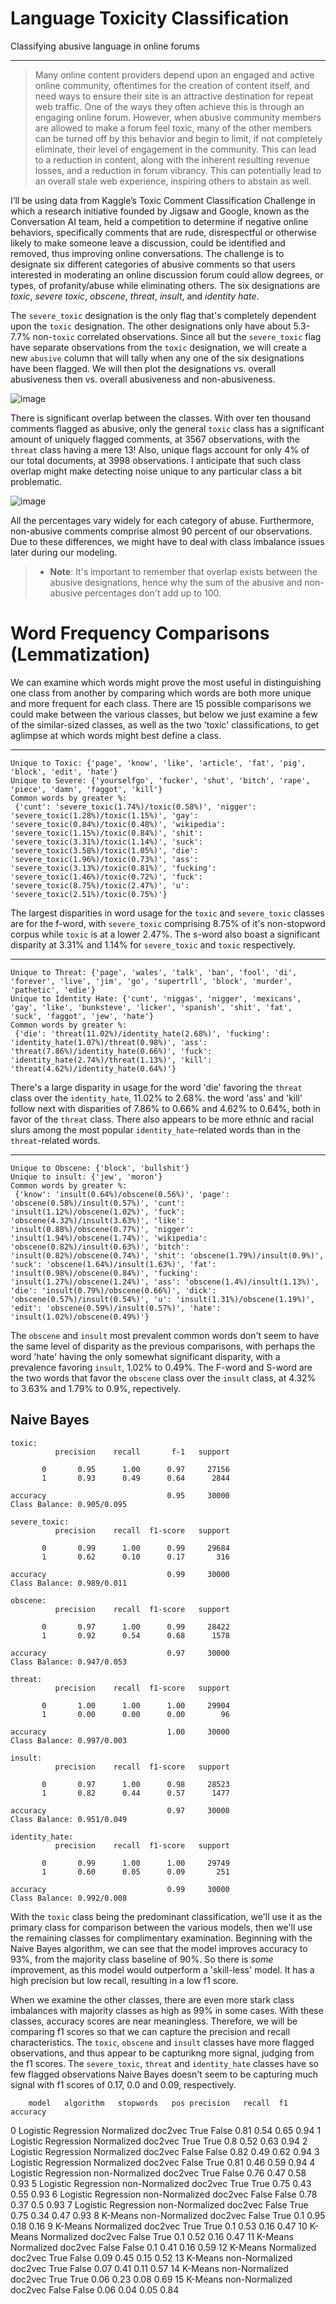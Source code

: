 # Language Toxicity Classification
Classifying abusive language in online forums
___
>Many online content providers depend upon an engaged and active online community, oftentimes for the creation of content itself, and need ways to ensure their site is an attractive destination for repeat web traffic. One of the ways they often achieve this is through an engaging online forum. However, when abusive community members are allowed to make a forum feel toxic, many of the other members can be turned off by this behavior and begin to limit, if not completely eliminate, their level of engagement in the community. This can lead to a reduction in content, along with the inherent resulting revenue losses, and a reduction in forum vibrancy. This can potentially lead to an overall stale web experience, inspiring others to abstain as well.

I’ll be using data from Kaggle’s Toxic Comment Classification Challenge in which a research initiative founded by Jigsaw and Google, known as the Conversation AI team, held a competition to determine if negative online behaviors, specifically comments that are rude, disrespectful or otherwise likely to make someone leave a discussion, could be identified and removed, thus improving online conversations. The challenge is to designate six different categories of abusive comments so that users interested in moderating an online discussion forum could allow degrees, or types, of profanity/abuse while eliminating others. The six designations are *toxic*, *severe toxic*, *obscene*, *threat*, *insult*, and *identity hate*.

The `severe_toxic` designation is the only flag that's completely dependent upon the `toxic` designation. The other designations only have about 5.3-7.7% non-`toxic` correlated observations. Since all but the `severe_toxic` flag have separate observations from the `toxic` designation, we will create a new `abusive` column that will tally when any one of the six designations have been flagged. We will then plot the designations vs. overall abusiveness then vs. overall abusiveness and non-abusiveness.

![image](https://user-images.githubusercontent.com/42311832/95043000-cd0e6380-0698-11eb-8485-4067c7f55875.png)

There is significant overlap between the classes. With over ten thousand comments flagged as abusive, only the general `toxic` class has a significant amount of uniquely flagged comments, at 3567 observations, with the `threat` class having a mere 13! Also, unique flags account for only 4% of our total documents, at 3998 observations. I anticipate that such class overlap might make detecting noise unique to any particular class a bit problematic.

![image](https://user-images.githubusercontent.com/42311832/95043065-fc24d500-0698-11eb-993a-6ded1c86e8d7.png)

All the percentages vary widely for each category of abuse. Furthermore, non-abusive comments comprise almost 90 percent of our observations. Due to these differences, we might have to deal with class imbalance issues later during our modeling.
> + **Note**: It's important to remember that overlap exists between the abusive designations, hence why the sum of the abusive and non-abusive percentages don't add up to 100.

# Word Frequency Comparisons (Lemmatization)

We can examine which words might prove the most useful in distinguishing one class from another by comparing which words are both more unique and more frequent for each class. There are 15 possible comparisons we could make between the various classes, but below we just examine a few of the similar-sized classes, as well as the two 'toxic' classifications, to get aglimpse at which words might best define a class.

---

    Unique to Toxic: {'page', 'know', 'like', 'article', 'fat', 'pig', 'block', 'edit', 'hate'}
    Unique to Severe: {'yourselfgo', 'fucker', 'shut', 'bitch', 'rape', 'piece', 'damn', 'faggot', 'kill'}
    Common words by greater %:
     {'cunt': 'severe_toxic(1.74%)/toxic(0.58%)', 'nigger': 'severe_toxic(1.28%)/toxic(1.15%)', 'gay': 'severe_toxic(0.84%)/toxic(0.48%)', 'wikipedia': 'severe_toxic(1.15%)/toxic(0.84%)', 'shit': 'severe_toxic(3.31%)/toxic(1.14%)', 'suck': 'severe_toxic(3.58%)/toxic(1.05%)', 'die': 'severe_toxic(1.96%)/toxic(0.73%)', 'ass': 'severe_toxic(3.13%)/toxic(0.81%)', 'fucking': 'severe_toxic(1.46%)/toxic(0.72%)', 'fuck': 'severe_toxic(8.75%)/toxic(2.47%)', 'u': 'severe_toxic(2.51%)/toxic(0.75%)'}
 
 The largest disparities in word usage for the `toxic` and `severe_toxic` classes are for the f-word, with `severe_toxic` comprising 8.75% of it's non-stopword corpus while `toxic` is at a lower 2.47%. The s-word also boast a significant disparity at 3.31% and 1.14% for `severe_toxic` and `toxic` respectively.

---

    Unique to Threat: {'page', 'wales', 'talk', 'ban', 'fool', 'di', 'forever', 'live', 'jim', 'go', 'supertrll', 'block', 'murder', 'pathetic', 'edie'}
    Unique to Identity Hate: {'cunt', 'niggas', 'nigger', 'mexicans', 'gay', 'like', 'bunksteve', 'licker', 'spanish', 'shit', 'fat', 'suck', 'faggot', 'jew', 'hate'}
    Common words by greater %:
     {'die': 'threat(11.02%)/identity_hate(2.68%)', 'fucking': 'identity_hate(1.07%)/threat(0.98%)', 'ass': 'threat(7.86%)/identity_hate(0.66%)', 'fuck': 'identity_hate(2.74%)/threat(1.13%)', 'kill': 'threat(4.62%)/identity_hate(0.64%)'}

There's a large disparity in usage for the word 'die' favoring the `threat` class over the `identity_hate`, 11.02% to 2.68%. the word 'ass' and 'kill' follow next with disparities of 7.86% to 0.66% and 4.62% to 0.64%, both in favor of the `threat` class. There also appears to be more ethnic and racial slurs among the most popular `identity_hate`-related words than in the `threat`-related words.

---

    Unique to Obscene: {'block', 'bullshit'}
    Unique to insult: {'jew', 'moron'}
    Common words by greater %:
     {'know': 'insult(0.64%)/obscene(0.56%)', 'page': 'obscene(0.58%)/insult(0.57%)', 'cunt': 'insult(1.12%)/obscene(1.02%)', 'fuck': 'obscene(4.32%)/insult(3.63%)', 'like': 'insult(0.88%)/obscene(0.77%)', 'nigger': 'insult(1.94%)/obscene(1.74%)', 'wikipedia': 'obscene(0.82%)/insult(0.63%)', 'bitch': 'insult(0.82%)/obscene(0.74%)', 'shit': 'obscene(1.79%)/insult(0.9%)', 'suck': 'obscene(1.64%)/insult(1.63%)', 'fat': 'insult(0.98%)/obscene(0.84%)', 'fucking': 'insult(1.27%)/obscene(1.24%)', 'ass': 'obscene(1.4%)/insult(1.13%)', 'die': 'insult(0.79%)/obscene(0.66%)', 'dick': 'obscene(0.57%)/insult(0.54%)', 'u': 'insult(1.31%)/obscene(1.19%)', 'edit': 'obscene(0.59%)/insult(0.57%)', 'hate': 'insult(1.02%)/obscene(0.49%)'}
 
The `obscene` and `insult` most prevalent common words don't seem to have the same level of disparity as the previous comparisons, with perhaps the word 'hate' having the only somewhat significant disparity, with a prevalence favoring `insult`, 1.02%  to 0.49%. The F-word and S-word are the two words that favor the `obscene` class over the `insult` class, at 4.32% to 3.63% and 1.79% to 0.9%, repectively.

## Naive Bayes

    toxic:              
              precision    recall       f-1   support
              
           0       0.95      1.00      0.97     27156
           1       0.93      0.49      0.64      2844

    accuracy                           0.95     30000
    Class Balance: 0.905/0.095
    
    severe_toxic:
              precision    recall  f1-score   support
              
           0       0.99      1.00      0.99     29684
           1       0.62      0.10      0.17       316

    accuracy                           0.99     30000
    Class Balance: 0.989/0.011
    
    obscene:
              precision    recall  f1-score   support

           0       0.97      1.00      0.99     28422
           1       0.92      0.54      0.68      1578

    accuracy                           0.97     30000
    Class Balance: 0.947/0.053
    
    threat:
              precision    recall  f1-score   support

           0       1.00      1.00      1.00     29904
           1       0.00      0.00      0.00        96

    accuracy                           1.00     30000
    Class Balance: 0.997/0.003
    
    insult:
              precision    recall  f1-score   support

           0       0.97      1.00      0.98     28523
           1       0.82      0.44      0.57      1477

    accuracy                           0.97     30000
    Class Balance: 0.951/0.049
    
    identity_hate:
              precision    recall  f1-score   support

           0       0.99      1.00      1.00     29749
           1       0.60      0.05      0.09       251

    accuracy                           0.99     30000
    Class Balance: 0.992/0.008

With the `toxic` class being the predominant classification, we'll use it as the primary class for comparison between the various models, then we'll use the remaining classes for complimentary examination. Beginning with the Naive Bayes algorithm, we can see that the model improves accuracy to 93%, from the majority class baseline of 90%. So there is _some_ improvement, as this model would outperform a 'skill-less' model. It has a high precision but low recall, resulting in a low f1 score.

When we examine the other classes, there are even more stark class imbalances with majority classes as high as 99% in some cases. With these classes, accuracy scores are near meaningless. Therefore, we will be comparing f1 scores so that we can capture the precision and recall characteristics. The `toxic`, `obscene` and `insult` classes have more flagged observations, and thus appear to be capturikng more signal, judging from the f1 scores. The `severe_toxic`, `threat`  and `identity_hate` classes have so few flagged observations Naive Bayes doesn't seem to be capturing much signal with f1 scores of 0.17, 0.0 and 0.09, respectively.

		model	algorithm	stopwords	pos	precision	recall	f1	accuracy
0	Logistic Regression Normalized	doc2vec	True	False	0.81	0.54	0.65	0.94
1	Logistic Regression Normalized	doc2vec	True	True	0.8	0.52	0.63	0.94
2	Logistic Regression Normalized	doc2vec	False	False	0.82	0.49	0.62	0.94
3	Logistic Regression Normalized	doc2vec	False	True	0.81	0.46	0.59	0.94
4	Logistic Regression non-Normalized	doc2vec	True	False	0.76	0.47	0.58	0.93
5	Logistic Regression non-Normalized	doc2vec	True	True	0.75	0.43	0.55	0.93
6	Logistic Regression non-Normalized	doc2vec	False	False	0.78	0.37	0.5	0.93
7	Logistic Regression non-Normalized	doc2vec	False	True	0.75	0.34	0.47	0.93
8	K-Means non-Normalized	doc2vec	False	True	0.1	0.95	0.18	0.16
9	K-Means Normalized	doc2vec	True	True	0.1	0.53	0.16	0.47
10	K-Means Normalized	doc2vec	False	True	0.1	0.52	0.16	0.47
11	K-Means Normalized	doc2vec	False	False	0.1	0.41	0.16	0.59
12	K-Means Normalized	doc2vec	True	False	0.09	0.45	0.15	0.52
13	K-Means non-Normalized	doc2vec	True	False	0.07	0.41	0.11	0.57
14	K-Means non-Normalized	doc2vec	True	True	0.06	0.23	0.08	0.69
15	K-Means non-Normalized	doc2vec	False	False	0.06	0.04	0.05	0.84
